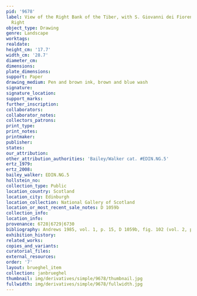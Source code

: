 ```yaml
---
pid: '9678'
label: View of the Right Bank of the Tiber, with S. Giovanni dei Fiorentini on the
  Right
object_type: Drawing
genre: Landscape
worktags:
realdate:
height_cm: '17.7'
width_cm: '28.7'
diameter_cm:
dimensions:
plate_dimensions:
support: Paper
drawing_medium: Pen and brown ink, brown and blue wash
signature:
signature_location:
support_marks:
further_inscription:
collaborators:
collaborator_notes:
collectors_patrons:
print_type:
print_notes:
printmaker:
publisher:
states:
our_attribution:
other_attribution_authorities: 'Bailey/Walker cat. #EDIN.NG.5'
ertz_1979:
ertz_2008:
bailey_walker: EDIN.NG.5
hollstein_no:
collection_type: Public
location_country: Scotland
location_city: Edinburgh
location_collection: National Gallery of Scotland
location_or_most_recent_sale_notes: D 1059b
collection_info:
location_info:
provenance: 6728|6729|6730
bibliography: Andrews 1985, vol. 1, p. 15, D 1059b, fig. 102 (vol. 2, p. 25)
exhibition_history:
related_works:
copies_and_variants:
curatorial_files:
external_resources:
order: '7'
layout: brueghel_item
collection: janbrueghel
thumbnail: img/derivatives/simple/9678/thumbnail.jpg
fullwidth: img/derivatives/simple/9678/fullwidth.jpg
---
```

